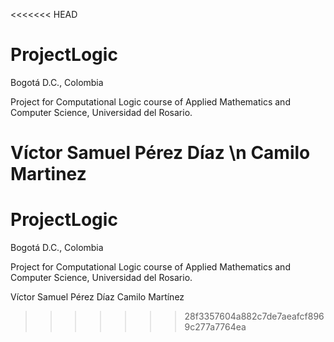 <<<<<<< HEAD
# ProjectLogic

Bogotá D.C., Colombia

Project for Computational Logic course of Applied Mathematics and Computer Science, Universidad del Rosario.

Víctor Samuel Pérez Díaz \n
Camilo Martinez
=======
# ProjectLogic

Bogotá D.C., Colombia

Project for Computational Logic course of Applied Mathematics and Computer Science, Universidad del Rosario.

Víctor Samuel Pérez Díaz
Camilo Martínez
>>>>>>> 28f3357604a882c7de7aeafcf8969c277a7764ea
